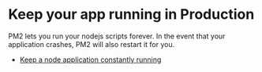 # Keep your app running in Production

PM2 lets you run your nodejs scripts forever. In the event that your application crashes, PM2 will also restart it for you.

- [Keep a node application constantly running](https://devtut.github.io/nodejs/keep-a-node-application-constantly-running.html#use-pm2-as-a-process-manager)
